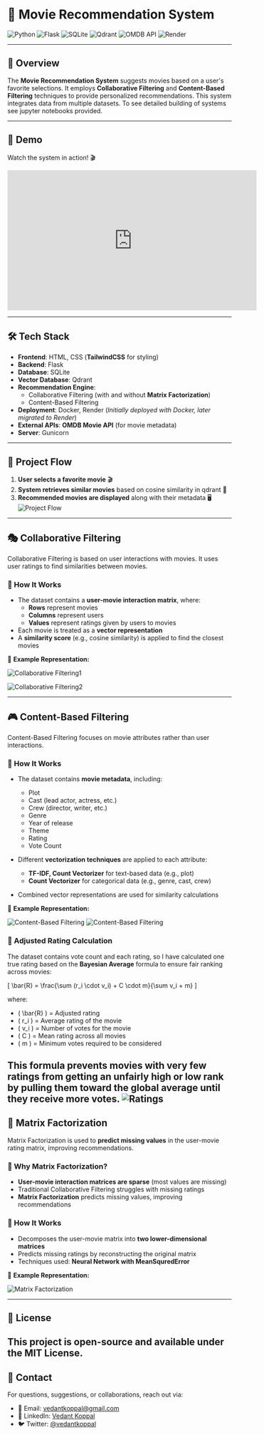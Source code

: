 
# 🎥 Movie Recommendation System  

![Python](https://img.shields.io/badge/Python-3.8%2B-blue?style=for-the-badge&logo=python)
![Flask](https://img.shields.io/badge/Flask-2.0%2B-black?style=for-the-badge&logo=flask)
![SQLite](https://img.shields.io/badge/SQLite-Database-lightgrey?style=for-the-badge&logo=sqlite)
![Qdrant](https://img.shields.io/badge/Qdrant-Vector%20DB-green?style=for-the-badge)
![OMDB API](https://img.shields.io/badge/OMDB%20API-Movie%20Metadata-red?style=for-the-badge)
![Render](https://img.shields.io/badge/Render-Deployment-blue?style=for-the-badge)

---

## 🌟 Overview
The **Movie Recommendation System** suggests movies based on a user's favorite selections. It employs **Collaborative Filtering** and **Content-Based Filtering** techniques to provide personalized recommendations. 
This system integrates data from multiple datasets. To see detailed building of systems see jupyter notebooks provided.


---
## 🎥 Demo

Watch the system in action! 🎬

<iframe width="560" height="315" src="https://www.youtube.com/embed/jLauoLxS8Uw" frameborder="0" allow="accelerometer; autoplay; encrypted-media; gyroscope; picture-in-picture" allowfullscreen></iframe>


---

## 🛠️ Tech Stack
- **Frontend**: HTML, CSS (**TailwindCSS** for styling)
- **Backend**: Flask
- **Database**: SQLite
- **Vector Database**: Qdrant
- **Recommendation Engine**:
  - Collaborative Filtering (with and without **Matrix Factorization**)
  - Content-Based Filtering
- **Deployment**: Docker, Render (*Initially deployed with Docker, later migrated to Render*)
- **External APIs**: **OMDB Movie API** (for movie metadata)
- **Server**: Gunicorn
---


## 🚀 Project Flow
1. **User selects a favorite movie** 🎬
2. **System retrieves similar movies** based on cosine similarity in qdrant 🔄
3. **Recommended movies are displayed** along with their metadata 🖥️
![Project Flow](assets/Project_Flow_Diagram.png)
---

## 🎭 Collaborative Filtering
Collaborative Filtering is based on user interactions with movies. It uses user ratings to find similarities between movies.
### 🔹 How It Works

- The dataset contains a **user-movie interaction matrix**, where:
  - **Rows** represent movies
  - **Columns** represent users
  - **Values** represent ratings given by users to movies
- Each movie is treated as a **vector representation**
- A **similarity score** (e.g., cosine similarity) is applied to find the closest movies

📌 **Example Representation:**

![Collaborative Filtering1](assets/Collaborative_Filtering_1.png)

![Collaborative Filtering2](assets/Collaborative_Filtering2.png)

---

## 🎮 Content-Based Filtering

Content-Based Filtering focuses on movie attributes rather than user interactions.

### 🔹 How It Works

- The dataset contains **movie metadata**, including:
  - Plot
  - Cast (lead actor, actress, etc.)
  - Crew (director, writer, etc.)
  - Genre
  - Year of release
  - Theme
  - Rating
  - Vote Count
- Different **vectorization techniques** are applied to each attribute:
  - **TF-IDF, Count Vectorizer** for text-based data (e.g., plot)
  - **Count Vectorizer** for categorical data (e.g., genre, cast, crew)
  
- Combined vector representations are used for similarity calculations

📌 **Example Representation:**

![Content-Based Filtering](assets/Content_Based_Cast&Crew.png)
![Content-Based Filtering](assets/Content_Based_Plot.png)

### 🌟 Adjusted Rating Calculation

The dataset contains vote count and each rating, so I have calculated one true rating based on the **Bayesian Average** formula to ensure fair ranking across movies:
  
  \[
  \bar{R} = \frac{\sum (r_i \cdot v_i) + C \cdot m}{\sum v_i + m}
  \]
  
  where:
  - \( \bar{R} \) = Adjusted rating
  - \( r_i \) = Average rating of the movie
  - \( v_i \) = Number of votes for the movie
  - \( C \) = Mean rating across all movies
  - \( m \) = Minimum votes required to be considered

  This formula prevents movies with very few ratings from getting an unfairly high or low rank by pulling them toward the global average until they receive more votes.
  ![Ratings](assets/Rated_Movies.png)
---
## 🔢 Matrix Factorization

Matrix Factorization is used to **predict missing values** in the user-movie rating matrix, improving recommendations.

### 🔹 Why Matrix Factorization?

- **User-movie interaction matrices are sparse** (most values are missing)
- Traditional Collaborative Filtering struggles with missing ratings
- **Matrix Factorization** predicts missing values, improving recommendations

### 🔹 How It Works

- Decomposes the user-movie matrix into **two lower-dimensional matrices**
- Predicts missing ratings by reconstructing the original matrix
- Techniques used: **Neural Network with MeanSquredError**

📌 **Example Representation:**

![Matrix Factorization](assets/MatrixFactorization.png)



---

## 📜 License

This project is open-source and available under the **MIT License**.
---


## 📧 Contact

For questions, suggestions, or collaborations, reach out via:

- 📩 Email: [vedantkoppal@gmail.com](mailto:vedantkoppal@gmail.com)
- 💼 LinkedIn: [Vedant Koppal](https://www.linkedin.com/in/vedantkoppal)
- 🐦 Twitter: [@vedantkoppal](https://twitter.com/vedantkoppal)



